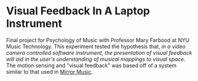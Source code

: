 # Visual Feedback In A Laptop Instrument

Final project for Psychology of Music with Professor Mary Farbood at NYU Music Technology. This experiment tested the hypothesis that, *in a video camera controlled software instrument, the presentation of visual feedback will aid in the user's understanding of musical mappings to visual space.* The motion sensing and "visual feedback" was based off of a system similar to that used in [Mirror Music](https://github.com/mdquigley/mirror-music).
